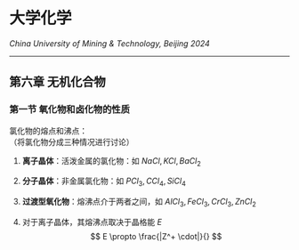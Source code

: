 # 大学化学

*China University of Mining & Technology, Beijing 2024*  

-------------  

## 第六章 无机化合物  

### 第一节 氧化物和卤化物的性质  

氯化物的熔点和沸点：  
（将氯化物分成三种情况进行讨论）  
1. **离子晶体**：活泼金属的氯化物：如 $NaCl , KCl , Ba{Cl}_2$  
2. **分子晶体**：非金属氯化物：如 $P{Cl}_3 , C{Cl}_4 , Si{Cl}_4$  
3. **过渡型氧化物**：熔沸点介于两者之间，如 $Al{Cl}_3 , Fe{Cl}_3 , Cr{Cl}_3 , Zn{Cl}_2$  

1. 对于离子晶体，其熔沸点取决于晶格能 $E$  
   $$ E \propto \frac{|Z^+ \cdot|}{} $$